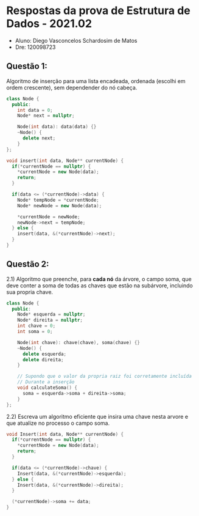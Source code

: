 # Respostas da prova de Estrutura de Dados - 2021.02
* Aluno: Diego Vasconcelos Schardosim de Matos
* Dre: 120098723

## Questão 1: 
Algoritmo de inserção para uma lista encadeada, ordenada (escolhi em ordem crescente), sem dependender do nó cabeça.
```C++
class Node {
  public:
    int data = 0;
    Node* next = nullptr;

    Node(int data): data(data) {}
    ~Node() {
      delete next;
    }
};

void insert(int data, Node** currentNode) {
  if(*currentNode == nullptr) {
    *currentNode = new Node(data);
    return;
  }

  if(data <= (*currentNode)->data) {
    Node* tempNode = *currentNode;
    Node* newNode = new Node(data);

    *currentNode = newNode;
    newNode->next = tempNode;
  } else {
    insert(data, &(*currentNode)->next);
  }
}
```

## Questão 2:
2.1) Algoritmo que preenche, para **cada nó** da árvore, o campo soma, que deve conter a soma de todas as chaves que estão na subárvore, incluindo sua propria chave.
```C++
class Node {
  public:
    Node* esquerda = nullptr;
    Node* direita = nullptr;
    int chave = 0;
    int soma = 0;

    Node(int chave): chave(chave), soma(chave) {}
    ~Node() {
      delete esquerda;
      delete direita;
    }

    // Supondo que o valor da propria raiz foi corretamente incluída
    // Durante a inserção
    void calculateSoma() {
      soma = esquerda->soma + direita->soma;
    }
};
```

2.2) Escreva um algoritmo eficiente que insira uma chave nesta arvore e que atualize no processo o campo soma.
```C++
void Insert(int data, Node** currentNode) {
  if(*currentNode == nullptr) {
    *currentNode = new Node(data);
    return;
  }

  if(data <= (*currentNode)->chave) {
    Insert(data, &(*currentNode)->esquerda);
  } else {
    Insert(data, &(*currentNode)->direita);
  }

  (*currentNode)->soma += data;
}
```